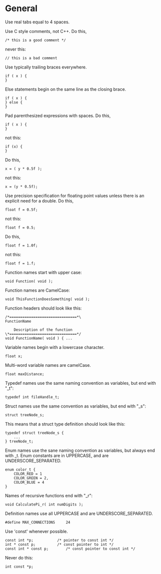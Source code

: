 General
=======

Use real tabs equal to 4 spaces.

Use C style comments, not C++. Do this,

	/* this is a good comment */

never this:

	// this is a bad comment



Use typically trailing braces everywhere.

    if ( x ) {
    }

Else statements begin on the same line as the closing brace.

	if ( x ) {
	} else {
	}

Pad parenthesized expressions with spaces. Do this,

	if ( x ) {
	}

not this:

	if (x) {
	}

Do this,

	x = ( y * 0.5f );

not this:

	x = (y * 0.5f);

Use precision specification for floating point values unless there is an explicit need for a double. Do this,

	float f = 0.5f;

not this:

	float f = 0.5;

Do this,

	float f = 1.0f;

not this:

	float f = 1.f;

Function names start with upper case:

	void Function( void );

Function names are CamelCase:

	void ThisFunctionDoesSomething( void );

Function headers should look like this:

	/*===============================*\
	FunctionName

		Description of the function
	\*===============================*/
	void FunctionName( void ) { ...

Variable names begin with a lowercase character.

	float x;

Multi-word variable names are camelCase.

	float maxDistance;

Typedef names use the same naming convention as variables, but end with "_t":

	typedef int fileHandle_t;

Struct names use the same convention as variables, but end with "_s":

	struct treeNode_s;

This means that a struct type definition should look like this:

	typedef struct treeNode_s {
		...
	} treeNode_t;

Enum names use the sane naming convention as variables, but always end with _t.
Enum constants are in UPPERCASE, and are UNDERSCORE_SEPARATED.

	enum color_t {
		COLOR_RED = 1
		COLOR_GREEN = 2,
		COLOR_BLUE = 4
	}

Names of recursive functions end with "_r":

	void CalculatePi_r( int numDigits );

Definition names use all UPPERCASE and are UNDERSCORE_SEPARATED.

	#define MAX_CONNECTIONS		24

Use 'const' whenever possible.

	const int *p;			/* pointer to const int */
	int * const p;			/* const pointer to int */
	const int * const p;		/* const pointer to const int */

Never do this:

	int const *p;


